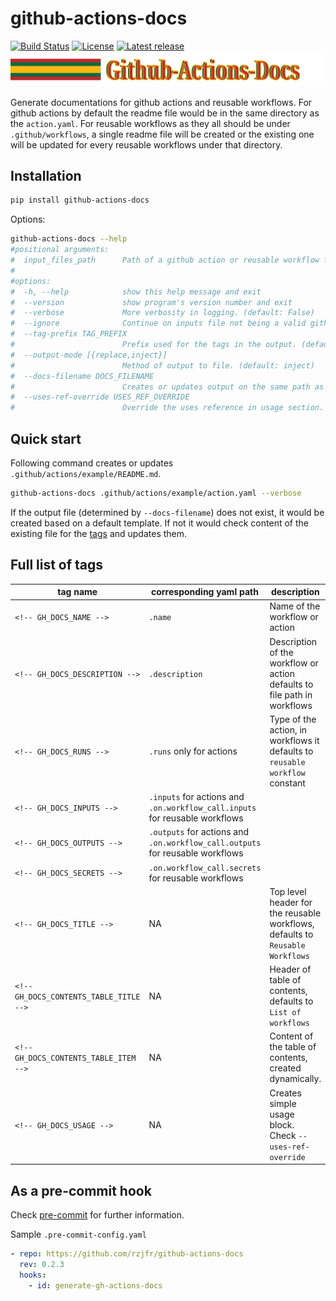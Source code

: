 # github-actions-docs

[![Build Status](https://github.com/rzjfr/github-actions-docs/workflows/build/badge.svg)](https://github.com/rzjfr/github-actions-docs/actions) [![License](https://img.shields.io/github/license/rzjfr/github-actions-docs)](https://github.com/rzjfr/github-actions-docs/blob/master/LICENSE) [![Latest release](https://img.shields.io/github/v/release/rzjfr/github-actions-docs)](https://github.com/rzjfr/github-actions-docs/releases)
![github-actions-docs](./docs/img/logo.svg)

Generate documentations for github actions and reusable workflows. For github
actions by default the readme file would be in the same directory as the
`action.yaml`. For reusable workflows as they all should be under
`.github/workflows`, a single readme file will be created or the existing one
will be updated for every reusable workflows under that directory.

## Installation

```bash
pip install github-actions-docs
```

Options:

```bash
github-actions-docs --help
#positional arguments:
#  input_files_path      Path of a github action or reusable workflow file(s).
#
#options:
#  -h, --help            show this help message and exit
#  --version             show program's version number and exit
#  --verbose             More verbosity in logging. (default: False)
#  --ignore              Continue on inputs file not being a valid github action or workflow. (default: False)
#  --tag-prefix TAG_PREFIX
#                        Prefix used for the tags in the output. (default: GH_DOCS)
#  --output-mode [{replace,inject}]
#                        Method of output to file. (default: inject)
#  --docs-filename DOCS_FILENAME
#                        Creates or updates output on the same path as the input. (default: README.md)
#  --uses-ref-override USES_REF_OVERRIDE
#                        Override the uses reference in usage section. By default latest tag or current branch name will be used. (default: )
```

## Quick start

Following command creates or updates `.github/actions/example/README.md`.

```bash
github-actions-docs .github/actions/example/action.yaml --verbose
```

If the output file (determined by `--docs-filename`) does not exist, it would be
created based on a default template. If not it would check content of the existing
file for the [tags](#full-list-of-tags) and updates them.

## Full list of tags

| tag name                                | corresponding yaml path                                                       | description                                                                   | type               |
| --------------------------------------- | ----------------------------------------------------------------------------- | ----------------------------------------------------------------------------- | ------------------ |
| `<!-- GH_DOCS_NAME -->`                 | `.name`                                                                       | Name of the workflow or action                                                | both               |
| `<!-- GH_DOCS_DESCRIPTION -->`          | `.description`                                                                | Description of the workflow or action defaults to file path in workflows      | both               |
| `<!-- GH_DOCS_RUNS -->`                 | `.runs` only for actions                                                      | Type of the action, in workflows it defaults to `reusable workflow` constant  | both               |
| `<!-- GH_DOCS_INPUTS -->`               | `.inputs` for actions and `.on.workflow_call.inputs` for reusable workflows   |                                                                               | both               |
| `<!-- GH_DOCS_OUTPUTS -->`              | `.outputs` for actions and `.on.workflow_call.outputs` for reusable workflows |                                                                               | both               |
| `<!-- GH_DOCS_SECRETS -->`              | `.on.workflow_call.secrets` for reusable workflows                            |                                                                               | reusable workflows |
| `<!-- GH_DOCS_TITLE -->`                | NA                                                                            | Top level header for the reusable workflows, defaults to `Reusable Workflows` | reusable workflows |
| `<!-- GH_DOCS_CONTENTS_TABLE_TITLE -->` | NA                                                                            | Header of table of contents, defaults to `List of workflows`                  | reusable workflows |
| `<!-- GH_DOCS_CONTENTS_TABLE_ITEM -->`  | NA                                                                            | Content of the table of contents, created dynamically.                        | reusable workflows |
| `<!-- GH_DOCS_USAGE -->`                | NA                                                                            | Creates simple usage block. Check `--uses-ref-override`                       | both               |

## As a pre-commit hook

Check [pre-commit](https://github.com/pre-commit/pre-commit) for further information.

Sample `.pre-commit-config.yaml`

```yaml
- repo: https://github.com/rzjfr/github-actions-docs
  rev: 0.2.3
  hooks:
    - id: generate-gh-actions-docs
```

